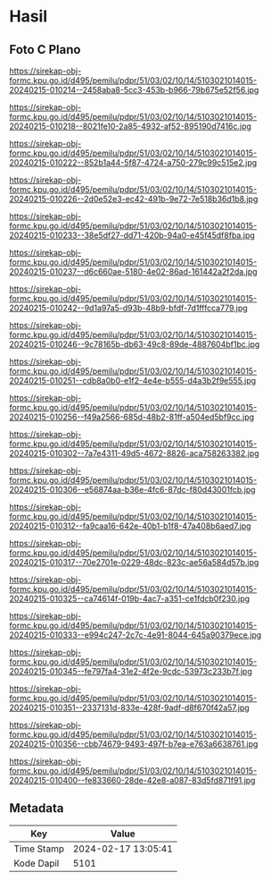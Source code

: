 # Hasil

## Foto C Plano

https://sirekap-obj-formc.kpu.go.id/d495/pemilu/pdpr/51/03/02/10/14/5103021014015-20240215-010214--2458aba8-5cc3-453b-b966-79b675e52f56.jpg

https://sirekap-obj-formc.kpu.go.id/d495/pemilu/pdpr/51/03/02/10/14/5103021014015-20240215-010218--8021fe10-2a85-4932-af52-895190d7416c.jpg

https://sirekap-obj-formc.kpu.go.id/d495/pemilu/pdpr/51/03/02/10/14/5103021014015-20240215-010222--852b1a44-5f87-4724-a750-279c99c515e2.jpg

https://sirekap-obj-formc.kpu.go.id/d495/pemilu/pdpr/51/03/02/10/14/5103021014015-20240215-010226--2d0e52e3-ec42-491b-9e72-7e518b36d1b8.jpg

https://sirekap-obj-formc.kpu.go.id/d495/pemilu/pdpr/51/03/02/10/14/5103021014015-20240215-010233--38e5df27-dd71-420b-94a0-e45f45df8fba.jpg

https://sirekap-obj-formc.kpu.go.id/d495/pemilu/pdpr/51/03/02/10/14/5103021014015-20240215-010237--d6c660ae-5180-4e02-86ad-161442a2f2da.jpg

https://sirekap-obj-formc.kpu.go.id/d495/pemilu/pdpr/51/03/02/10/14/5103021014015-20240215-010242--9d1a97a5-d93b-48b9-bfdf-7d1fffcca779.jpg

https://sirekap-obj-formc.kpu.go.id/d495/pemilu/pdpr/51/03/02/10/14/5103021014015-20240215-010246--9c78165b-db63-49c8-89de-4887604bf1bc.jpg

https://sirekap-obj-formc.kpu.go.id/d495/pemilu/pdpr/51/03/02/10/14/5103021014015-20240215-010251--cdb8a0b0-e1f2-4e4e-b555-d4a3b2f9e555.jpg

https://sirekap-obj-formc.kpu.go.id/d495/pemilu/pdpr/51/03/02/10/14/5103021014015-20240215-010256--f49a2566-685d-48b2-81ff-a504ed5bf9cc.jpg

https://sirekap-obj-formc.kpu.go.id/d495/pemilu/pdpr/51/03/02/10/14/5103021014015-20240215-010302--7a7e4311-49d5-4672-8826-aca758263382.jpg

https://sirekap-obj-formc.kpu.go.id/d495/pemilu/pdpr/51/03/02/10/14/5103021014015-20240215-010306--e56874aa-b36e-4fc6-87dc-f80d43001fcb.jpg

https://sirekap-obj-formc.kpu.go.id/d495/pemilu/pdpr/51/03/02/10/14/5103021014015-20240215-010312--fa9caa16-642e-40b1-b1f8-47a408b6aed7.jpg

https://sirekap-obj-formc.kpu.go.id/d495/pemilu/pdpr/51/03/02/10/14/5103021014015-20240215-010317--70e2701e-0229-48dc-823c-ae56a584d57b.jpg

https://sirekap-obj-formc.kpu.go.id/d495/pemilu/pdpr/51/03/02/10/14/5103021014015-20240215-010325--ca74614f-019b-4ac7-a351-ce1fdcb0f230.jpg

https://sirekap-obj-formc.kpu.go.id/d495/pemilu/pdpr/51/03/02/10/14/5103021014015-20240215-010333--e994c247-2c7c-4e91-8044-645a90379ece.jpg

https://sirekap-obj-formc.kpu.go.id/d495/pemilu/pdpr/51/03/02/10/14/5103021014015-20240215-010345--fe797fa4-31e2-4f2e-9cdc-53973c233b7f.jpg

https://sirekap-obj-formc.kpu.go.id/d495/pemilu/pdpr/51/03/02/10/14/5103021014015-20240215-010351--2337131d-833e-428f-9adf-d8f670f42a57.jpg

https://sirekap-obj-formc.kpu.go.id/d495/pemilu/pdpr/51/03/02/10/14/5103021014015-20240215-010356--cbb74679-9493-497f-b7ea-e763a6638761.jpg

https://sirekap-obj-formc.kpu.go.id/d495/pemilu/pdpr/51/03/02/10/14/5103021014015-20240215-010400--fe833660-28de-42e8-a087-83d5fd871f91.jpg


## Metadata

| Key        | Value               |
| ---------- | ------------------- |
| Time Stamp | 2024-02-17 13:05:41 |
| Kode Dapil | 5101                |



